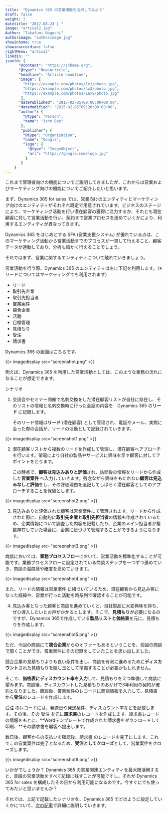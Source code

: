 ```yaml
---
title:  "Dynamics 365 の営業機能を活用してみよう"
draft: false
weight: 2
datetitle: "2017.08.23 | "
image: "artical2.jpg"
Author: "Takafumi Noguchi"
authorimage: "authorimage.jpg"
showinhome: true
showinaccordian: false
rightMenu: "artical"
linkdin: ""
jsonld: {
      "@context": "https://schema.org",
      "@type": "NewsArticle",
      "headline": "Article headline",
      "image": [
        "https://example.com/photos/1x1/photo.jpg",
        "https://example.com/photos/4x3/photo.jpg",
        "https://example.com/photos/16x9/photo.jpg"
       ],
      "datePublished": "2015-02-05T08:00:00+08:00",
      "dateModified": "2015-02-05T09:20:00+08:00",
      "author": {
        "@type": "Person",
        "name": "John Doe"
       },
       "publisher": {
        "@type": "Organization",
        "name": "Google",
        "logo": {
          "@type": "ImageObject",
          "url": "https://google.com/logo.jpg"
         }
       }
    }
---
```

<!-- Intro  -->
これまで管理者向けの機能についてご説明してきましたが、これからは営業およびマーケティング向けの機能についてご紹介したいと思います。


まず、Dynamics 365 for sales では、営業向けのエンティティとマーケティング向けのエンティティがそれぞれ既定で用意されています。ビジネスのステージにより、マーケティング活動を行い潜在顧客の獲得に注力するか、それとも潜在顧客に対して営業活動を行い、契約まで営業プロセスを進めていくかにより、利用するエンティティが異なってきます。


Dynamics 365 をはじめとする SFA (営業支援システム) が優れている点は、このマーケティング活動から営業活動までのプロセスが一貫して行えること、顧客データが連動しており、分析も細かく行えることでしょう。

それではまず、営業に関するエンティティについて触れていきましょう。

営業活動を行う際、Dynamics 365 のエンティティは主に下記を利用します。（※リードについてはマーケティングでも利用されます）

* リード
* 取引先企業
* 取引先担当者
* 営業案件
* 競合企業
* 活動
* 目標管理
* 見積もり
* 受注
* 請求書

Dynamics 365 の画面はこちらです。
<!-- Image= screenshot.png -->
{{< imagedisplay src="screenshot.png" >}}

例えば、Dynamics 365 を利用した営業活動としては、このような業務の流れになることが想定できます。


シナリオ

1. 交流会やセミナー開催で名刺交換をした潜在顧客リストが自社に存在し、そのリストの情報と名刺交換時に行った会話の内容を　Dynamics 365 の**リード** に記録します。
   
    そのリード情報は**リード** (潜在顧客) として管理され、電話やメール、実際に会った際の会話が、リードの活動として記録されていきます。
<!-- Image= screenshot1.png -->
{{< imagedisplay src="screenshot1.png" >}}

2. 潜在顧客リストから複数のリードを作成して管理し、潜在顧客へアプローチを行います。架電により自社の製品やサービスに興味を示す顧客に対してアポイントをとります。

    この時点で、**顧客は見込みありと評価**され、訪問後の情報をリードから作成した**営業案件** へ入力していきます。残念ながら興味をもたれない**顧客は見込みなしと評価**をし、その評価理由を追記してしばらく潜在顧客としてのアプローチすることを保留とします。
<!-- Image= screenshot2.png -->
{{< imagedisplay src="screenshot2.png" >}}

3. 見込みありと評価された顧客は営業案件にて管理されます。リードから作成された際に、自動的に**取引先企業と取引先担当者**の情報も作成されているため、企業情報について調査した内容を記載したり、企業のメイン担当者が複数存在していた場合に、企業に紐づけて管理することができるようになります。
<!-- Image= screenshot3.png -->
{{< imagedisplay src="screenshot3.png" >}}

商談においては、**業務プロセスフロー**において、営業活動を標準化することが可能です。業務プロセスフローに設定されている商談ステップを一つずつ進めていき、商談の温度感や確度を高めていきます。
<!-- Image= screenshot4.png -->
{{< imagedisplay src="screenshot4.png" >}}

また、リードの情報は営業案件 に紐づいているため、潜在顧客から見込み客になった経緯や、営業が行った活動を時系列で確認することが可能です。


4. 見込み客となった顧客と商談を進めていくと、自社製品に大変興味を持ち、ぜひ導入したいとお声がかかるとします。そこで、**見積もり**が必要になるのですが、Dynamics 365で作成している**製品リストと価格表**を元に、見積もりを作成します。
<!-- Image= screenshot5.png -->
{{< imagedisplay src="screenshot5.png" >}}

ただ、今回の商談にて**競合企業**からのオファーもあるということを、前回の商談で聞くことができ、営業案件にその記録をしていたことを思い出しました。

競合企業の見積もりよりも良い条件を出し、商談を有利に進めるために**ディスカウント**された見積もりを隠し玉として準備することが必要かもしれません。

そこで、**価格表にディスカウント率を入力**して、見積もりを２つ準備して商談に望みます。商談後、ディスカウントした見積もりのおかげで3年利用の契約が確約となりました。商談後、営業案件のレコードに商談情報を入力して、見積書 から**受注**のレコードを作成します。

受注 のレコードには、発送日や発送条件、ディスカウント率などを記載します。その後、その 受注 を元に**請求書**のレコードを作成します。請求書レコードの情報をもとに、**Wordテンプレートで作成された請求書をダウンロードして印刷、**その請求書を顧客へ提出します。



数日後、顧客からの支払いを確認後、請求書 のレコードを完了にします。これでこの営業案件は完了となるため、**受注としてクローズ**として、営業案件をクローズします。
<!-- Image= screenshot6.png -->
{{< imagedisplay src="screenshot6.png" >}}

いかがでしょうか？ Dynamics 365 の営業関連エンティティを最大限活用すると、普段の営業活動をすべて記録に残すことが可能ですし、それが Dynamics 365 for sales を構成したその日から利用可能になるのです。今すぐにでも使ってみたいと思いませんか？

 

それでは、上記で記載したシナリオを、Dynamics 365 でどのように設定していくかについて、[次の記事](#)で詳細に説明していきます。